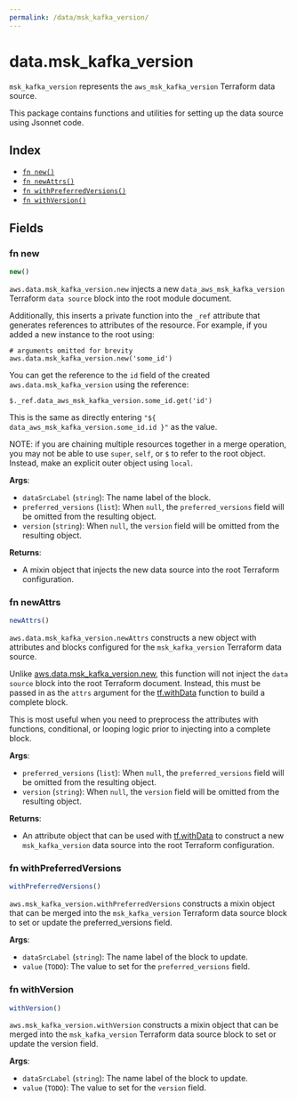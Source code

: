 ```yaml
---
permalink: /data/msk_kafka_version/
---
```


# data.msk_kafka_version

`msk_kafka_version` represents the `aws_msk_kafka_version` Terraform data source.



This package contains functions and utilities for setting up the data source using Jsonnet code.


## Index

* [`fn new()`](#fn-new)
* [`fn newAttrs()`](#fn-newattrs)
* [`fn withPreferredVersions()`](#fn-withpreferredversions)
* [`fn withVersion()`](#fn-withversion)

## Fields

### fn new

```ts
new()
```


`aws.data.msk_kafka_version.new` injects a new `data_aws_msk_kafka_version` Terraform `data source`
block into the root module document.

Additionally, this inserts a private function into the `_ref` attribute that generates references to attributes of the
resource. For example, if you added a new instance to the root using:

    # arguments omitted for brevity
    aws.data.msk_kafka_version.new('some_id')

You can get the reference to the `id` field of the created `aws.data.msk_kafka_version` using the reference:

    $._ref.data_aws_msk_kafka_version.some_id.get('id')

This is the same as directly entering `"${ data_aws_msk_kafka_version.some_id.id }"` as the value.

NOTE: if you are chaining multiple resources together in a merge operation, you may not be able to use `super`, `self`,
or `$` to refer to the root object. Instead, make an explicit outer object using `local`.

**Args**:
  - `dataSrcLabel` (`string`): The name label of the block.
  - `preferred_versions` (`list`):  When `null`, the `preferred_versions` field will be omitted from the resulting object.
  - `version` (`string`):  When `null`, the `version` field will be omitted from the resulting object.

**Returns**:
- A mixin object that injects the new data source into the root Terraform configuration.


### fn newAttrs

```ts
newAttrs()
```


`aws.data.msk_kafka_version.newAttrs` constructs a new object with attributes and blocks configured for the `msk_kafka_version`
Terraform data source.

Unlike [aws.data.msk_kafka_version.new](#fn-mskkafkaversionnew), this function will not inject the `data source`
block into the root Terraform document. Instead, this must be passed in as the `attrs` argument for the
[tf.withData](https://github.com/tf-libsonnet/core/tree/main/docs#fn-withdata) function to build a complete block.

This is most useful when you need to preprocess the attributes with functions, conditional, or looping logic prior to
injecting into a complete block.

**Args**:
  - `preferred_versions` (`list`):  When `null`, the `preferred_versions` field will be omitted from the resulting object.
  - `version` (`string`):  When `null`, the `version` field will be omitted from the resulting object.

**Returns**:
  - An attribute object that can be used with [tf.withData](https://github.com/tf-libsonnet/core/tree/main/docs#fn-withdata) to construct a new `msk_kafka_version` data source into the root Terraform configuration.


### fn withPreferredVersions

```ts
withPreferredVersions()
```

`aws.msk_kafka_version.withPreferredVersions` constructs a mixin object that can be merged into the `msk_kafka_version`
Terraform data source block to set or update the preferred_versions field.



**Args**:
  - `dataSrcLabel` (`string`): The name label of the block to update.
  - `value` (`TODO`): The value to set for the `preferred_versions` field.


### fn withVersion

```ts
withVersion()
```

`aws.msk_kafka_version.withVersion` constructs a mixin object that can be merged into the `msk_kafka_version`
Terraform data source block to set or update the version field.



**Args**:
  - `dataSrcLabel` (`string`): The name label of the block to update.
  - `value` (`TODO`): The value to set for the `version` field.
